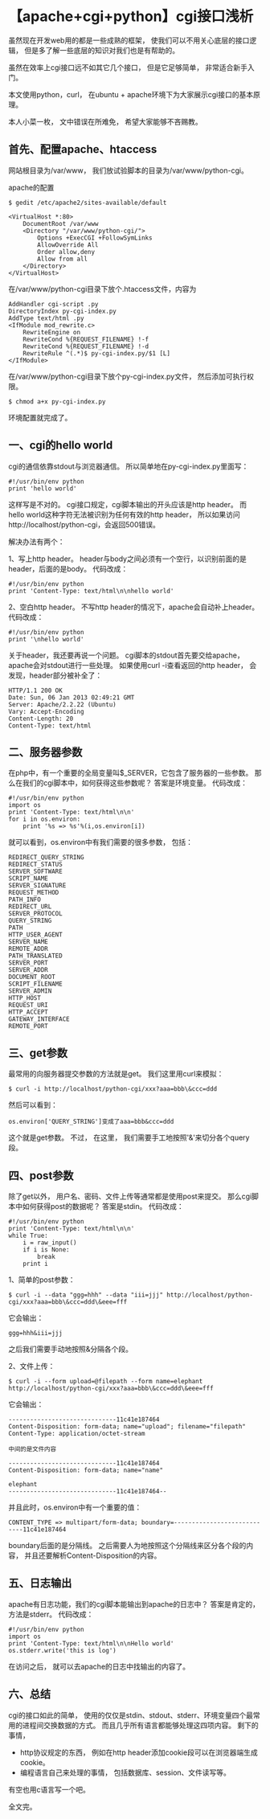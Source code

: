 # 【apache+cgi+python】cgi接口浅析

虽然现在开发web用的都是一些成熟的框架，
使我们可以不用关心底层的接口逻辑，
但是多了解一些底层的知识对我们也是有帮助的。

虽然在效率上cgi接口远不如其它几个接口，
但是它足够简单，
非常适合新手入门。

本文使用python，curl，
在ubuntu + apache环境下为大家展示cgi接口的基本原理。

本人小菜一枚，
文中错误在所难免，
希望大家能够不吝赐教。

## 首先、配置apache、htaccess
网站根目录为/var/www，
我们放试验脚本的目录为/var/www/python-cgi。

apache的配置

	$ gedit /etc/apache2/sites-available/default

	<VirtualHost *:80>
		DocumentRoot /var/www
		<Directory "/var/www/python-cgi/">
			Options +ExecCGI +FollowSymLinks
			AllowOverride All
			Order allow,deny
			Allow from all
		</Directory>
	</VirtualHost>

在/var/www/python-cgi目录下放个.htaccess文件，内容为

	AddHandler cgi-script .py
	DirectoryIndex py-cgi-index.py
	AddType text/html .py
	<IfModule mod_rewrite.c>
		RewriteEngine on
		RewriteCond %{REQUEST_FILENAME} !-f
		RewriteCond %{REQUEST_FILENAME} !-d
		RewriteRule ^(.*)$ py-cgi-index.py/$1 [L]
	</IfModule>

在/var/www/python-cgi目录下放个py-cgi-index.py文件，
然后添加可执行权限。

	$ chmod a+x py-cgi-index.py

环境配置就完成了。

## 一、cgi的hello world
cgi的通信依靠stdout与浏览器通信。
所以简单地在py-cgi-index.py里面写：

	#!/usr/bin/env python
	print 'hello world'

这样写是不对的。
cgi接口规定，cgi脚本输出的开头应该是http header。
而hello world这种字符无法被识别为任何有效的http header，
所以如果访问http://localhost/python-cgi，会返回500错误。

解决办法有两个：

1、写上http header。
header与body之间必须有一个空行，以识别前面的是header，后面的是body。
代码改成：

	#!/usr/bin/env python
	print 'Content-Type: text/html\n\nhello world'

2、空白http header。
不写http header的情况下，apache会自动补上header。
代码改成：

	#!/usr/bin/env python
	print '\nhello world'

关于header，我还要再说一个问题。
cgi脚本的stdout首先要交给apache，
apache会对stdout进行一些处理。
如果使用curl -i查看返回的http header，
会发现，header部分被补全了：

	HTTP/1.1 200 OK
	Date: Sun, 06 Jan 2013 02:49:21 GMT
	Server: Apache/2.2.22 (Ubuntu)
	Vary: Accept-Encoding
	Content-Length: 20
	Content-Type: text/html

## 二、服务器参数
在php中，有一个重要的全局变量叫$_SERVER，它包含了服务器的一些参数。
那么在我们的cgi脚本中，如何获得这些参数呢？
答案是环境变量。
代码改成：

	#!/usr/bin/env python
	import os
	print 'Content-Type: text/html\n\n'
	for i in os.environ:
		print '%s => %s'%(i,os.environ[i])
就可以看到，os.environ中有我们需要的很多参数，
包括：

	REDIRECT_QUERY_STRING
	REDIRECT_STATUS
	SERVER_SOFTWARE
	SCRIPT_NAME
	SERVER_SIGNATURE
	REQUEST_METHOD
	PATH_INFO
	REDIRECT_URL
	SERVER_PROTOCOL
	QUERY_STRING
	PATH
	HTTP_USER_AGENT
	SERVER_NAME
	REMOTE_ADDR
	PATH_TRANSLATED
	SERVER_PORT
	SERVER_ADDR
	DOCUMENT_ROOT
	SCRIPT_FILENAME
	SERVER_ADMIN
	HTTP_HOST
	REQUEST_URI
	HTTP_ACCEPT
	GATEWAY_INTERFACE
	REMOTE_PORT

## 三、get参数
最常用的向服务器提交参数的方法就是get。
我们这里用curl来模拟：

	$ curl -i http://localhost/python-cgi/xxx?aaa=bbb\&ccc=ddd
然后可以看到：

	os.environ['QUERY_STRING']变成了aaa=bbb&ccc=ddd
这个就是get参数。
不过，
在这里，
我们需要手工地按照'&'来切分各个query段。

## 四、post参数
除了get以外，
用户名、密码、文件上传等通常都是使用post来提交。
那么cgi脚本中如何获得post的数据呢？
答案是stdin。
代码改成：

	#!/usr/bin/env python
	print 'Content-Type: text/html\n\n'
	while True:
		i = raw_input()
		if i is None:
			break
		print i

1、简单的post参数：

	$ curl -i --data "ggg=hhh" --data "iii=jjj" http://localhost/python-cgi/xxx?aaa=bbb\&ccc=ddd\&eee=fff
它会输出：

	ggg=hhh&iii=jjj
之后我们需要手动地按照&分隔各个段。

2、文件上传：

	$ curl -i --form upload=@filepath --form name=elephant http://localhost/python-cgi/xxx?aaa=bbb\&ccc=ddd\&eee=fff
它会输出：

	------------------------------11c41e187464
	Content-Disposition: form-data; name="upload"; filename="filepath"
	Content-Type: application/octet-stream
	
	中间的是文件内容
	
	------------------------------11c41e187464
	Content-Disposition: form-data; name="name"
	
	elephant
	------------------------------11c41e187464--
并且此时，os.environ中有一个重要的值：

	CONTENT_TYPE => multipart/form-data; boundary=----------------------------11c41e187464
boundary后面的是分隔线。
之后需要人为地按照这个分隔线来区分各个段的内容，
并且还要解析Content-Disposition的内容。

## 五、日志输出
apache有日志功能，我们的cgi脚本能输出到apache的日志中？
答案是肯定的，方法是stderr。
代码改成：

	#!/usr/bin/env python
	import os
	print 'Content-Type: text/html\n\nHello world'
	os.stderr.write('this is log')
在访问之后，
就可以去apache的日志中找输出的内容了。

## 六、总结
cgi的接口如此的简单，
使用的仅仅是stdin、stdout、stderr、环境变量四个最常用的进程间交换数据的方式。
而且几乎所有语言都能够处理这四项内容。
剩下的事情，

* http协议规定的东西，
例如在http header添加cookie段可以在浏览器端生成cookie。
* 编程语言自己来处理的事情，
包括数据库、session、文件读写等。

有空也用c语言写一个吧。

全文完。
